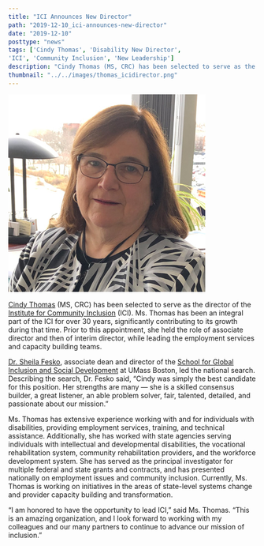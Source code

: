 ```yaml
---
title: "ICI Announces New Director"
path: "2019-12-10_ici-announces-new-director"
date: "2019-12-10"
posttype: "news"
tags: ['Cindy Thomas', 'Disability New Director',
'ICI', 'Community Inclusion', 'New Leadership']
description: "Cindy Thomas (MS, CRC) has been selected to serve as the director of the Institute for Community Inclusion (ICI). Ms. Thomas has been an integral part of the ICI for over 30 years, significantly contributing to its growth during that time."
thumbnail: "../../images/thomas_icidirector.png"
---
```



![Cindy Thomas (MS, CRC) has been selected to serve as the director of the Institute for Community Inclusion.](../../images/thomas_icidirector.png)

[Cindy Thomas](https://www.communityinclusion.org/staff.php?staff_id=40)  (MS, CRC) has been selected to serve as the director of the  [Institute for Community Inclusion](https://www.communityinclusion.org/)  (ICI). Ms. Thomas has been an integral part of the ICI for over 30 years, significantly contributing to its growth during that time. Prior to this appointment, she held the role of associate director and then of interim director, while leading the employment services and capacity building teams.

[Dr. Sheila Fesko](https://www.umb.edu/faculty_staff/bio/sheila_l._fesko), associate dean and director of the  [School for Global Inclusion and Social Development](https://globalinclusion.umb.edu/)  at UMass Boston, led the national search. Describing the search, Dr. Fesko said, “Cindy was simply the best candidate for this position. Her strengths are many — she is a skilled consensus builder, a great listener, an able problem solver, fair, talented, detailed, and passionate about our mission.”

Ms. Thomas has extensive experience working with and for individuals with disabilities, providing employment services, training, and technical assistance. Additionally, she has worked with state agencies serving individuals with intellectual and developmental disabilities, the vocational rehabilitation system, community rehabilitation providers, and the workforce development system. She has served as the principal investigator for multiple federal and state grants and contracts, and has presented nationally on employment issues and community inclusion. Currently, Ms. Thomas is working on initiatives in the areas of state-level systems change and provider capacity building and transformation.

“I am honored to have the opportunity to lead ICI,” said Ms. Thomas. “This is an amazing organization, and I look forward to working with my colleagues and our many partners to continue to advance our mission of inclusion.”
